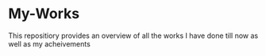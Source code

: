 # My-Works
This repositiory provides an overview of all the works I have done till now as well as my acheivements

